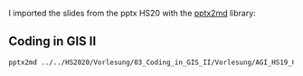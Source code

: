 

I imported the slides from the pptx HS20 with the [pptx2md](https://github.com/ssine/pptx2md) library:


## Coding in GIS II

```bash
pptx2md ../../HS2020/Vorlesung/03_Coding_in_GIS_II/Vorlesung/AGI_HS19_06_Coding_in_GIS_II.pptx -o 2_Coding_in_GIS_II/index.md --disable-escaping
```